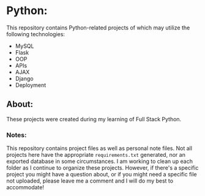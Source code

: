 # Python:
This repository contains Python-related projects of which may utilize the following technologies:
+ MySQL
+ Flask
+ OOP
+ APIs
+ AJAX
+ Django
+ Deployment

## About:
These projects were created during my learning of Full Stack Python.

### Notes:
This repository contains project files as well as personal note files. Not all projects here have the appropriate `requirements.txt` generated, nor an exported database in some circumstances. I am working to clean up each folder as I continue to organize these projects. However, if there's a specific project you might have a question about, or if you might need a specific file not uploaded, please leave me a comment and I will do my best to accommodate!
